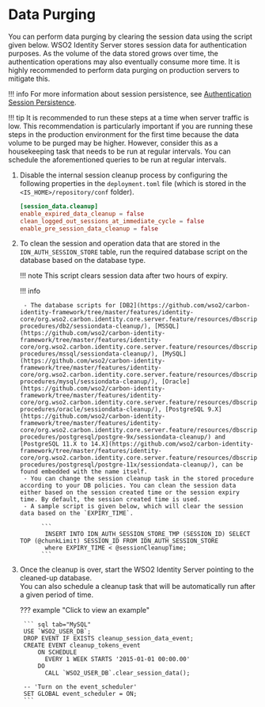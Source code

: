 # Data Purging

You can perform data purging by clearing the session data using the script given below. WSO2 Identity Server stores session data for authentication purposes. As the volume of the data stored grows over time, the authentication operations may also eventually consume more time. It is highly recommended to perform data purging on production servers to mitigate this.

!!! info 
    For more information about session persistence, see [Authentication Session Persistence](../../learn/authentication-session-persistence).

!!! tip
    It is recommended to run these steps at a time when server traffic is low. This recommendation is particularly important if you are running these steps in the production environment for the first time because the data volume to be purged may be higher. However, consider this as a housekeeping task that needs to be run at regular intervals. 
    You can schedule the aforementioned queries to be run at regular intervals.
    

1. Disable the internal session cleanup process by configuring the following properties in the `deployment.toml` file (which is stored in the `<IS_HOME>/repository/conf` folder).

    ```toml
    [session_data.cleanup]
    enable_expired_data_cleanup = false
    clean_logged_out_sessions_at_immediate_cycle = false
    enable_pre_session_data_cleanup = false
    
    ```

2. To clean the session and operation data that are stored in the `IDN_AUTH_SESSION_STORE` table, run the required database script on the database based on the database type. 

    !!! note
        This script clears session data after two hours of expiry.

    !!! info

        - The database scripts for [DB2](https://github.com/wso2/carbon-identity-framework/tree/master/features/identity-core/org.wso2.carbon.identity.core.server.feature/resources/dbscripts/stored-procedures/db2/sessiondata-cleanup/), [MSSQL](https://github.com/wso2/carbon-identity-framework/tree/master/features/identity-core/org.wso2.carbon.identity.core.server.feature/resources/dbscripts/stored-procedures/mssql/sessiondata-cleanup/), [MySQL](https://github.com/wso2/carbon-identity-framework/tree/master/features/identity-core/org.wso2.carbon.identity.core.server.feature/resources/dbscripts/stored-procedures/mysql/sessiondata-cleanup/), [Oracle](https://github.com/wso2/carbon-identity-framework/tree/master/features/identity-core/org.wso2.carbon.identity.core.server.feature/resources/dbscripts/stored-procedures/oracle/sessiondata-cleanup/), [PostgreSQL 9.X](https://github.com/wso2/carbon-identity-framework/tree/master/features/identity-core/org.wso2.carbon.identity.core.server.feature/resources/dbscripts/stored-procedures/postgresql/postgre-9x/sessiondata-cleanup/) and [PostgreSQL 11.X to 14.X](https://github.com/wso2/carbon-identity-framework/tree/master/features/identity-core/org.wso2.carbon.identity.core.server.feature/resources/dbscripts/stored-procedures/postgresql/postgre-11x/sessiondata-cleanup/), can be found embedded with the name itself.
        - You can change the session cleanup task in the stored procedure according to your DB policies. You can clean the session data either based on the session created time or the session expiry time. By default, the session created time is used.
        - A sample script is given below, which will clear the session data based on the `EXPIRY_TIME`.
           
             ``` 
              INSERT INTO IDN_AUTH_SESSION_STORE_TMP (SESSION_ID) SELECT TOP (@chunkLimit) SESSION_ID FROM IDN_AUTH_SESSION_STORE 
              where EXPIRY_TIME < @sessionCleanupTime;
             ```

3. Once the cleanup is over, start the WSO2 Identity Server pointing to the cleaned-up database.  
    You can also schedule a cleanup task that will be automatically run after a given period of time. 

    ??? example "Click to view an example"     

        ``` sql tab="MySQL"
        USE `WSO2_USER_DB`;
        DROP EVENT IF EXISTS cleanup_session_data_event;
        CREATE EVENT cleanup_tokens_event
            ON SCHEDULE
              EVERY 1 WEEK STARTS '2015-01-01 00:00.00'
            DO
              CALL `WSO2_USER_DB`.clear_session_data();

        -- 'Turn on the event_scheduler'
        SET GLOBAL event_scheduler = ON;
        ```
